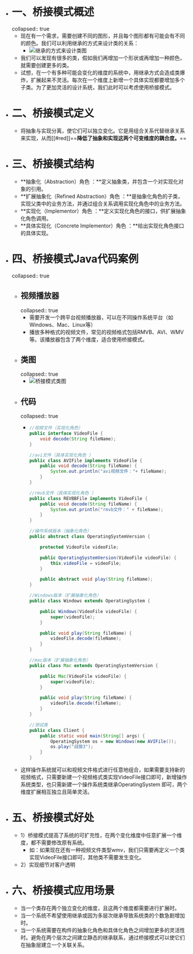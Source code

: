 - # 一、桥接模式概述
  collapsed:: true
	- 现在有一个需求，需要创建不同的图形，并且每个图形都有可能会有不同的颜色。我们可以利用继承的方式来设计类的关系：
		- ![继承的方式来设计类图](https://www.panziye.com/wp-content/uploads/2022/06/2022060402024410.png)
	- 我们可以发现有很多的类，假如我们再增加一个形状或再增加一种颜色，就需要创建更多的类。
	- 试想，在一个有多种可能会变化的维度的系统中，用继承方式会造成类爆炸，扩展起来不灵活。每次在一个维度上新增一个具体实现都要增加多个子类。为了更加灵活的设计系统，我们此时可以考虑使用桥接模式。
- # 二、桥接模式定义
	- 将抽象与实现分离，使它们可以独立变化。它是用组合关系代替继承关系来实现，从而[[#red]]==**降低了抽象和实现这两个可变维度的耦合度。**==
- # 三、桥接模式结构
	- **抽象化（Abstraction）角色 ：**定义抽象类，并包含一个对实现化对象的引用。
	- **扩展抽象化（Refined Abstraction）角色 ：**是抽象化角色的子类，实现父类中的业务方法，并通过组合关系调用实现化角色中的业务方法。
	- **实现化（Implementor）角色 ：**定义实现化角色的接口，供扩展抽象化角色调用。
	- **具体实现化（Concrete Implementor）角色 ：**给出实现化角色接口的具体实现。
- # 四、桥接模式Java代码案例
  collapsed:: true
	- ## 视频播放器
	  collapsed:: true
		- 需要开发一个跨平台视频播放器，可以在不同操作系统平台（如Windows、Mac、Linux等）
		- 播放多种格式的视频文件，常见的视频格式包括RMVB、AVI、WMV等。该播放器包含了两个维度，适合使用桥接模式。
	- ## 类图
	  collapsed:: true
		- ![桥接模式类图](https://www.panziye.com/wp-content/uploads/2022/06/202206040204509.png)
	- ## 代码
	  collapsed:: true
		- ```java
		  //视频文件（实现化角色）
		  public interface VideoFile {
		      void decode(String fileName);
		  }
		  
		  //avi文件（具体实现化角色 ）
		  public class AVIFile implements VideoFile {
		      public void decode(String fileName) {
		          System.out.println("avi视频文件："+ fileName);
		      }
		  }
		  
		  //rmvb文件（具体实现化角色 ）
		  public class REVBBFile implements VideoFile {
		      public void decode(String fileName) {
		          System.out.println("rmvb文件：" + fileName);
		      }
		  }
		  
		  //操作系统版本（抽象化角色）
		  public abstract class OperatingSystemVersion {
		  
		      protected VideoFile videoFile;
		  
		      public OperatingSystemVersion(VideoFile videoFile) {
		          this.videoFile = videoFile;
		      }
		  
		      public abstract void play(String fileName);
		  }
		  
		  //Windows版本（扩展抽象化角色）
		  public class Windows extends OperatingSystem {
		  
		      public Windows(VideoFile videoFile) {
		          super(videoFile);
		      }
		  
		      public void play(String fileName) {
		          videoFile.decode(fileName);
		      }
		  }
		  
		  //mac版本（扩展抽象化角色）
		  public class Mac extends OperatingSystemVersion {
		  
		      public Mac(VideoFile videoFile) {
		          super(videoFile);
		      }
		  
		      public void play(String fileName) {
		          videoFile.decode(fileName);
		      }
		  }
		  
		  //测试类
		  public class Client {
		      public static void main(String[] args) {
		          OperatingSystem os = new Windows(new AVIFile());
		          os.play("战狼3");
		      }
		  }
		  ```
	- 这样操作系统就可以和视频文件格式进行任意地组合，如果需要支持新的视频格式，只需要新建一个视频格式类实现VideoFile接口即可，新增操作系统类型，也只需新建一个操作系统类继承OperatingSystem 即可，两个维度扩展相互独立且简单灵活。
- # 五、桥接模式好处
	- 1）桥接模式提高了系统的可扩充性，在两个变化维度中任意扩展一个维度，都不需要修改原有系统。
		- 如：如果现在还有一种视频文件类型wmv，我们只需要再定义一个类实现VideoFile接口即可，其他类不需要发生变化。
	- 2）实现细节对客户透明
- # 六、桥接模式应用场景
	- 当一个类存在两个独立变化的维度，且这两个维度都需要进行扩展时。
	- 当一个系统不希望使用继承或因为多层次继承导致系统类的个数急剧增加时。
	- 当一个系统需要在构件的抽象化角色和具体化角色之间增加更多的灵活性时。避免在两个层次之间建立静态的继承联系，通过桥接模式可以使它们在抽象层建立一个关联关系。